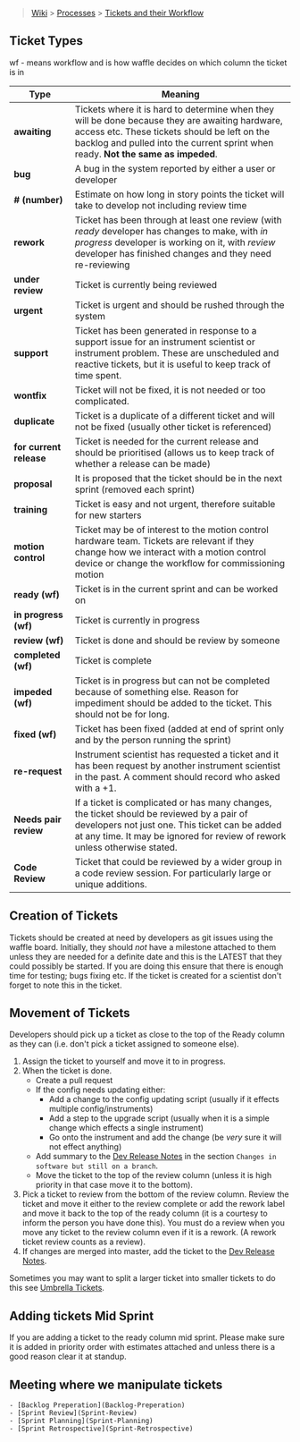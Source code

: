 > [Wiki](Home) > [Processes](Processes) > [Tickets and their Workflow](Tickets-and-their-Workflow)

## Ticket Types

wf - means workflow and is how waffle decides on which column the ticket is in

Type   | Meaning
------ | -------
**awaiting** | Tickets where it is hard to determine when they will be done because they are awaiting hardware, access etc. These tickets should be left on the backlog and pulled into the current sprint when ready. **Not the same as impeded**.
**bug**    | A bug in the system reported by either a user or developer
**# (number)** | Estimate on how long in story points the ticket will take to develop not including review time
**rework** | Ticket has been through at least one review (with *ready* developer has changes to make, with *in progress* developer is working on it, with *review* developer has finished changes and they need re-reviewing
**under review** | Ticket is currently being reviewed
**urgent** | Ticket is urgent and should be rushed through the system
**support** | Ticket has been generated in response to a support issue for an instrument scientist or instrument problem. These are unscheduled and reactive tickets, but it is useful to keep track of time spent.
**wontfix** | Ticket will not be fixed, it is not needed or too complicated.
**duplicate** | Ticket is a duplicate of a different ticket and will not be fixed (usually other ticket is referenced)
**for current release** | Ticket is needed for the current release and should be prioritised (allows us to keep track of whether a release can be made)
**proposal** | It is proposed that the ticket should be in the next sprint (removed each sprint)
**training** | Ticket is easy and not urgent, therefore suitable for new starters
**motion control** | Ticket may be of interest to the motion control hardware team. Tickets are relevant if they change how we interact with a motion control device or change the workflow for commissioning motion
**ready (wf)** | Ticket is in the current sprint and can be worked on
**in progress (wf)** | Ticket is currently in progress
**review (wf)** | Ticket is done and should be review by someone
**completed (wf)** | Ticket is complete
**impeded (wf)** | Ticket is in progress but can not be completed because of something else. Reason for impediment should be added to the ticket. This should not be for long.
**fixed (wf)** | Ticket has been fixed (added at end of sprint only and by the person running the sprint)
**re-request** | Instrument scientist has requested a ticket and it has been request by another instrument scientist in the past. A comment should record who asked with a +1.
**Needs pair review** | If a ticket is complicated or has many changes, the ticket should be reviewed by a pair of developers not just one. This ticket can be added at any time. It may be ignored for review of rework unless otherwise stated. |
**Code Review** | Ticket that could be reviewed by a wider group in a code review session. For particularly large or unique additions. 

## Creation of Tickets

Tickets should be created at need by developers as git issues using the waffle board. Initially, they should *not* have a milestone attached to them unless they are needed for a definite date and this is the LATEST that they could possibly be started. If you are doing this ensure that there is enough time for testing; bugs fixing etc. If the ticket is created for a scientist don't forget to note this in the ticket.

## Movement of Tickets

Developers should pick up a ticket as close to the top of the Ready column as they can (i.e. don't pick a ticket assigned to someone else). 

1. Assign the ticket to yourself and move it to in progress. 
2. When the ticket is done.
    - Create a pull request
    - If the config needs updating either:
        - Add a change to the config updating script (usually if it effects multiple config/instruments)
        - Add a step to the upgrade script (usually when it is a simple change which effects a single instrument)
        - Go onto the instrument and add the change (be *very* sure it will not effect anything)
    - Add summary to the [Dev Release Notes](https://github.com/ISISComputingGroup/IBEX/wiki/ReleaseNotes_Dev) in the section `Changes in software but still on a branch`.
    - Move the ticket to the top of the review column (unless it is high priority in that case move it to the bottom). 
3. Pick a ticket to review from the bottom of the review column. Review the ticket and move it either to the review complete or add the rework label and move it back to the top of the ready column (it is a courtesy to inform the person you have done this). You must do a review when you move any ticket to the review column even if it is a rework. (A rework ticket review counts as a review).
4. If changes are merged into master, add the ticket to the [Dev Release Notes](https://github.com/ISISComputingGroup/IBEX/wiki/ReleaseNotes_Dev).

Sometimes you may want to split a larger ticket into smaller tickets to do this see [Umbrella Tickets](Umbrella-Tickets).

## Adding tickets Mid Sprint

If you are adding a ticket to the ready column mid sprint. Please make sure it is added in priority order with estimates attached and unless there is a good reason clear it at standup.

## Meeting where we manipulate tickets

    - [Backlog Preperation](Backlog-Preperation)
    - [Sprint Review](Sprint-Review)
    - [Sprint Planning](Sprint-Planning)
    - [Sprint Retrospective](Sprint-Retrospective)

